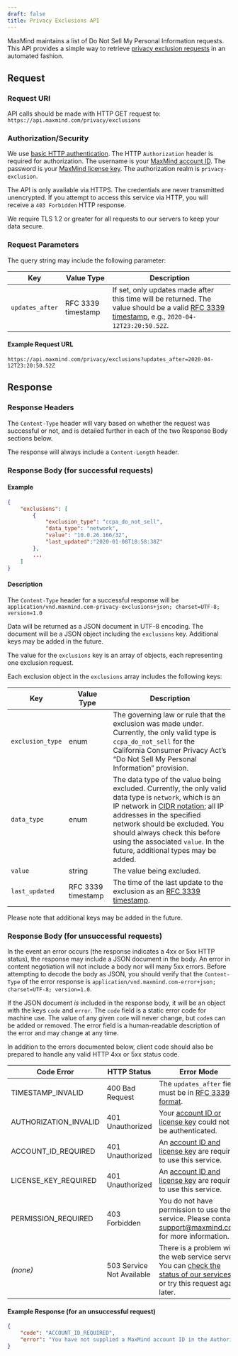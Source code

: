```yaml
---
draft: false
title: Privacy Exclusions API
---
```


MaxMind maintains a list of Do Not Sell My Personal Information requests. This
API provides a simple way to retrieve
[privacy exclusion requests](https://www.maxmind.com/en/accounts/current/do-not-sell-requests)
in an automated fashion.

## Request

### Request URI

API calls should be made with HTTP GET request to:
`https://api.maxmind.com/privacy/exclusions`

### Authorization/Security

We use
[basic HTTP authentication](https://en.wikipedia.org/wiki/Basic_access_authentication).
The HTTP `Authorization` header is required for authorization. The username is
your
[MaxMind account ID](https://www.maxmind.com/en/accounts/current/license-key).
The password is your
[MaxMind license key](https://www.maxmind.com/en/accounts/current/license-key).
The authorization realm is `privacy-exclusion`.

The API is only available via HTTPS. The credentials are never transmitted
unencrypted. If you attempt to access this service via HTTP, you will receive a
`403 Forbidden` HTTP response.

We require TLS 1.2 or greater for all requests to our servers to keep your data
secure.

### Request Parameters

The query string may include the following parameter:

| Key             | Value Type         | Description                                                                                                                                                                         |
| --------------- | ------------------ | ----------------------------------------------------------------------------------------------------------------------------------------------------------------------------------- |
| `updates_after` | RFC 3339 timestamp | If set, only updates made after this time will be returned. The value should be a valid [RFC 3339 timestamp](https://tools.ietf.org/html/rfc3339), e.g., `2020-04-12T23:20:50.52Z`. |

#### Example Request URL

`https://api.maxmind.com/privacy/exclusions?updates_after=2020-04-12T23:20:50.52Z`

## Response

### Response Headers

The `Content-Type` header will vary based on whether the request was successful
or not, and is detailed further in each of the two Response Body sections below.

The response will always include a `Content-Length` header.

### Response Body (for successful requests)

#### Example

```json
{
    "exclusions": [
        {
            "exclusion_type": "ccpa_do_not_sell",
            "data_type": "network",
            "value": "10.0.26.166/32",
            "last_updated":"2020-01-08T18:58:38Z"
        },
        ...
    ]
}
```

#### Description

The `Content-Type` header for a successful response will be
`application/vnd.maxmind.com-privacy-exclusions+json; charset=UTF-8; version=1.0`

Data will be returned as a JSON document in UTF-8 encoding. The document will be
a JSON object including the `exclusions` key. Additional keys may be added in
the future.

The value for the `exclusions` key is an array of objects, each representing one
exclusion request.

Each exclusion object in the `exclusions` array includes the following keys:

| Key              | Value Type         | Description                                                                                                   |
| ---------------- | ------------------ | ------------------------------------------------------------------------------------------------------------------------------------------------------------------------------------------------------------------------------------------------------------------------------------------------------------------------------------------------------------------------------------------------- |
| `exclusion_type` | enum               | The governing law or rule that the exclusion was made under. Currently, the only valid type is `ccpa_do_not_sell` for the California Consumer Privacy Act’s “Do Not Sell My Personal Information” provision.                                                                                                                                                                                      |
| `data_type`      | enum               | The data type of the value being excluded. Currently, the only valid data type is `network`, which is an IP network in [CIDR notation](https://en.wikipedia.org/wiki/Classless_Inter-Domain_Routing#CIDR_notation); all IP addresses in the specified network should be excluded. You should always check this before using the associated `value`. In the future, additional types may be added. |
| `value`          | string             | The value being excluded.                                                                                                                                                                                                                                                                                                                                                                         |
| `last_updated`   | RFC 3339 timestamp | The time of the last update to the exclusion as an [RFC 3339 timestamp](https://tools.ietf.org/html/rfc3339).                                                                                                                                                                                                                                                                                     |

Please note that additional keys may be added in the future.

### Response Body (for unsuccessful requests)

In the event an error occurs (the response indicates a 4xx or 5xx HTTP status),
the response may include a JSON document in the body. An error in content
negotiation will not include a body nor will many 5xx errors. Before attempting
to decode the body as JSON, you should verify that the `Content-Type` of the
error response is
`application/vnd.maxmind.com-error+json; charset=UTF-8; version=1.0`.

If the JSON document _is_ included in the response body, it will be an object
with the keys `code` and `error`. The `code` field is a static error code for
machine use. The value of any given `code` will never change, but `code`s can be
added or removed. The error field is a human-readable description of the error
and may change at any time.

In addition to the errors documented below, client code should also be prepared
to handle any valid HTTP 4xx or 5xx status code.

| Code Error            | HTTP Status               | Error Mode                                                                                                                                               |
| --------------------- | ------------------------- | -------------------------------------------------------------------------------------------------------------------------------------------------------- |
| TIMESTAMP_INVALID     | 400 Bad Request           | The `updates_after` field must be in [RFC 3339 format](https://tools.ietf.org/html/rfc3339).                                                             |
| AUTHORIZATION_INVALID | 401 Unauthorized          | Your [account ID or license key](https://www.maxmind.com/en/accounts/current/license-key) could not be authenticated.                                    |
| ACCOUNT_ID_REQUIRED   | 401 Unauthorized          | An [account ID and license key](https://www.maxmind.com/en/accounts/current/license-key) are required to use this service.                               |
| LICENSE_KEY_REQUIRED  | 401 Unauthorized          | An [account ID and license key](https://www.maxmind.com/en/accounts/current/license-key) are required to use this service.                               |
| PERMISSION_REQUIRED   | 403 Forbidden             | You do not have permission to use the service. Please contact support@maxmind.com for more information.                                                  |
| _(none)_              | 503 Service Not Available | There is a problem with the web service server. You can [check the status of our services](https://status.maxmind.com), or try this request again later. |

#### Example Response (for an unsuccessful request)

```json
{
    "code": "ACCOUNT_ID_REQUIRED",
    "error": "You have not supplied a MaxMind account ID in the Authorization header"
}
```
